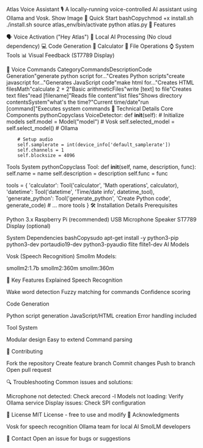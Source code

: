 Atlas Voice Assistant 🎙️
A locally-running voice-controlled AI assistant using Ollama and Vosk.
Show Image
🚀 Quick Start
bashCopychmod +x install.sh
./install.sh
source atlas_env/bin/activate
python atlas.py
🎯 Features

🗣️ Voice Activation ("Hey Atlas")
🤖 Local AI Processing (No cloud dependency)
💻 Code Generation
🧮 Calculator
📁 File Operations
⌚ System Tools
📊 Visual Feedback (ST7789 Display)

🎤 Voice Commands
CategoryCommandsDescriptionCode Generation"generate python script for..."Creates Python scripts"create javascript for..."Generates JavaScript code"make html for..."Creates HTML filesMath"calculate 2 + 2"Basic arithmeticFiles"write [text] to file"Creates text files"read [filename]"Reads file content"list files"Shows directory contentsSystem"what's the time?"Current time/date"run [command]"Executes system commands
🔧 Technical Details
Core Components
pythonCopyclass VoiceDetector:
    def __init__(self):
        # Initialize models
        self.model = Model("model")  # Vosk
        self.selected_model = self.select_model()  # Ollama
        
        # Setup audio
        self.samplerate = int(device_info['default_samplerate'])
        self.channels = 1
        self.blocksize = 4096
Tools System
pythonCopyclass Tool:
    def __init__(self, name, description, func):
        self.name = name
        self.description = description
        self.func = func

tools = {
    'calculator': Tool('calculator', 'Math operations', calculator),
    'datetime': Tool('datetime', 'Time/date info', datetime_tool),
    'generate_python': Tool('generate_python', 'Create Python code', generate_code)
    # ... more tools
}
🛠️ Installation Details
Prerequisites

Python 3.x
Raspberry Pi (recommended)
USB Microphone
Speaker
ST7789 Display (optional)

System Dependencies
bashCopysudo apt-get install -y
    python3-pip
    python3-dev
    portaudio19-dev
    python3-pyaudio
    flite
    flite1-dev
AI Models

Vosk (Speech Recognition)
Smollm Models:

smollm2:1.7b
smollm2:360m
smollm:360m



🌟 Key Features Explained
Speech Recognition

Wake word detection
Fuzzy matching for commands
Confidence scoring

Code Generation

Python script generation
JavaScript/HTML creation
Error handling included

Tool System

Modular design
Easy to extend
Command parsing

📝 Contributing

Fork the repository
Create feature branch
Commit changes
Push to branch
Open pull request

🔍 Troubleshooting
Common issues and solutions:

Microphone not detected: Check arecord -l
Models not loading: Verify Ollama service
Display issues: Check SPI configuration

📄 License
MIT License - free to use and modify
🙏 Acknowledgments

Vosk for speech recognition
Ollama team for local AI
SmolLM developers

🔗 Contact
Open an issue for bugs or suggestions
